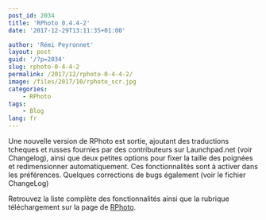 ```yaml
---
post_id: 2034
title: 'RPhoto 0.4.4-2'
date: '2017-12-29T13:11:35+01:00'

author: 'Rémi Peyronnet'
layout: post
guid: '/?p=2034'
slug: rphoto-0-4-4-2
permalink: /2017/12/rphoto-0-4-4-2/
image: /files/2017/10/rphoto_scr.jpg
categories:
    - RPhoto
tags:
    - Blog
lang: fr
---
```


Une nouvelle version de RPhoto est sortie, ajoutant des traductions tcheques et russes fournies par des contributeurs sur Launchpad.net (voir Changelog), ainsi que deux petites options pour fixer la taille des poignées et redimensionner automatiquement. Ces fonctionnalités sont à activer dans les préférences. Quelques corrections de bugs également (voir le fichier ChangeLog)

Retrouvez la liste complète des fonctionnalités ainsi que la rubrique téléchargement sur la page de [RPhoto](/rphoto/).